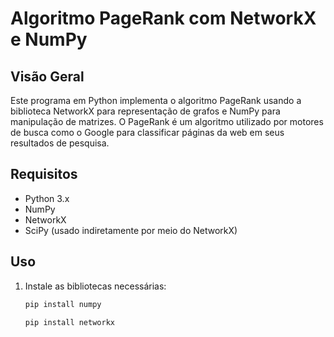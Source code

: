 # Algoritmo PageRank com NetworkX e NumPy

## Visão Geral

Este programa em Python implementa o algoritmo PageRank usando a biblioteca NetworkX para representação de grafos e NumPy para manipulação de matrizes. O PageRank é um algoritmo utilizado por motores de busca como o Google para classificar páginas da web em seus resultados de pesquisa.

## Requisitos

- Python 3.x
- NumPy
- NetworkX
- SciPy (usado indiretamente por meio do NetworkX)

## Uso

1. Instale as bibliotecas necessárias:

   ```bash
   pip install numpy
   ```
   ```bash
   pip install networkx
   ```

